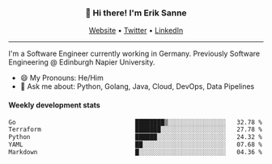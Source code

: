 <h3 align="center">👋 Hi there! I'm Erik Sanne</h3>
<p align="center">
  <a href="https://eriksanne.com">Website</a> •
  <a href="https://twitter.com/ErikKonradSanne">Twitter</a> •
  <a href="https://www.linkedin.com/in/eriksanne/">LinkedIn</a>
</p>

---
I'm a Software Engineer currently working in Germany. Previously Software Engineering @ Edinburgh Napier University.

- 😄 My Pronouns: He/Him
- 💬 Ask me about: Python, Golang, Java, Cloud, DevOps, Data Pipelines

<h4>Weekly development stats</h4>
<!--START_SECTION:waka-->

```txt
Go                                 ████████▒░░░░░░░░░░░░░░░░   32.78 %
Terraform                          ███████░░░░░░░░░░░░░░░░░░   27.78 %
Python                             ██████░░░░░░░░░░░░░░░░░░░   24.32 %
YAML                               ██░░░░░░░░░░░░░░░░░░░░░░░   07.68 %
Markdown                           █░░░░░░░░░░░░░░░░░░░░░░░░   04.36 %
```

<!--END_SECTION:waka-->
